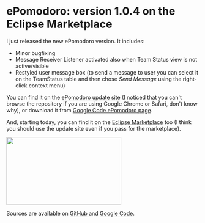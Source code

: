 # ePomodoro: version 1.0.4 on the Eclipse Marketplace

I just released the new ePomodoro version. It includes:
<ul>
	<li>Minor bugfixing</li>
	<li>Message Receiver Listener activated also when Team Status view is not active/visible</li>
	<li>Restyled user message box (to send a message to user you can select it on the TeamStatus table and then chose <em>Send Message</em> using the right-click context menu)</li>
</ul>
You can find it on the <a href="http://repos.mornati.net/eclipse">ePomodoro update site</a> (I noticed that you can't browse the repository if you are using Google Chrome or Safari, don't know why), or download it from <a href="http://code.google.com/p/e-pomodoro/downloads/list">Google Code ePomodoro page</a>.

And, starting today, you can find it on the <a href="http://marketplace.eclipse.org/content/epomodoro">Eclipse Marketplace</a> too (I think you should use the update site even if you pass for the marketplace).

<a href="https://res.cloudinary.com/blog-mornati-net/image/upload/v1391641359/ePomodoroMarketPlace_nt2ycj.png"><img class="aligncenter size-medium wp-image-416" title="ePomodoroMarketPlace" src="https://res.cloudinary.com/blog-mornati-net/image/upload/h_177,w_300/v1391641359/ePomodoroMarketPlace_nt2ycj.png" alt="" width="300" height="177" /></a>

Sources are available on <a href="https://github.com/mmornati/epomodoro">GitHub </a>and <a href="http://code.google.com/p/e-pomodoro/source/checkout">Google Code</a>.